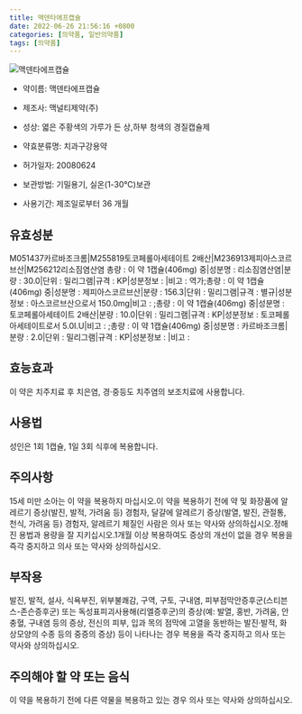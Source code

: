```yaml
---
title: 맥덴타에프캡슐
date: 2022-06-26 21:56:16 +0800
categories: [의약품, 일반의약품]
tags: [의약품]
---
```

![맥덴타에프캡슐](https://nedrug.mfds.go.kr/pbp/cmn/itemImageDownload/147427897731800068)

- 약이름: 맥덴타에프캡슐
- 제조사: 맥널티제약(주)
- 성상: 엷은 주황색의 가루가 든 상,하부 청색의 경질캡슐제

- 약효분류명: 치과구강용약
- 허가일자: 20080624
- 보관방법: 기밀용기, 실온(1-30℃)보관
- 사용기간: 제조일로부터 36 개월
## 유효성분
M051437카르바조크롬|M255819토코페롤아세테이트 2배산|M236913제피아스코르브산|M256212리소짐염산염
총량 : 이 약 1캡슐(406mg) 중|성분명 : 리소짐염산염|분량 : 30.0|단위 : 밀리그램|규격 : KP|성분정보 : |비고 : 역가;총량 : 이 약 1캡슐(406mg) 중|성분명 : 제피아스코르브산|분량 : 156.3|단위 : 밀리그램|규격 : 별규|성분정보 : 아스코르브산으로서 150.0mg|비고 : ;총량 : 이 약 1캡슐(406mg) 중|성분명 : 토코페롤아세테이트 2배산|분량 : 10.0|단위 : 밀리그램|규격 : KP|성분정보 : 토코페롤아세테이트로서 5.0I.U|비고 : ;총량 : 이 약 1캡슐(406mg) 중|성분명 : 카르바조크롬|분량 : 2.0|단위 : 밀리그램|규격 : KP|성분정보 : |비고 :
## 효능효과
이 약은 치주치료 후 치은염, 경·중등도 치주염의 보조치료에 사용합니다.
## 사용법
성인은 1회 1캡슐, 1일 3회 식후에 복용합니다.
## 주의사항
15세 미만 소아는 이 약을 복용하지 마십시오.이 약을 복용하기 전에 약 및 화장품에 알레르기 증상(발진, 발적, 가려움 등) 경험자, 달걀에 알레르기 증상(발열, 발진, 관절통, 천식, 가려움 등) 경험자, 알레르기 체질인 사람은 의사 또는 약사와 상의하십시오.정해진 용법과 용량을 잘 지키십시오.1개월 이상 복용하여도 증상의 개선이 없을 경우 복용을 즉각 중지하고 의사 또는 약사와 상의하십시오.
## 부작용
발진, 발적, 설사, 식욕부진, 위부불쾌감, 구역, 구토, 구내염, 피부점막안증후군(스티븐스-존슨증후군) 또는 독성표피괴사용해(리엘증후군)의 증상(예: 발열, 홍반, 가려움, 안충혈, 구내염 등의 증상, 전신의 피부, 입과 목의 점막에 고열을 동반하는 발진·발적, 화상모양의 수종 등의 중증의 증상) 등이 나타나는 경우 복용을 즉각 중지하고 의사 또는 약사와 상의하십시오.
## 주의해야 할 약 또는 음식
이 약을 복용하기 전에 다른 약물을 복용하고 있는 경우 의사 또는 약사와 상의하십시오.
